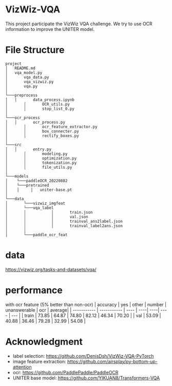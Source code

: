 # VizWiz-VQA
This project participate the VizWiz VQA challenge. We try to use OCR information to improve the UNITER model.



# File Structure

```
project
│   README.md
│   vqa_model.py  
│		vqa_data.py
│		vqa_vizwiz.py
│		vqa.py
│
└───preprocess
│   │		data_process.ipynb
│		│		OCR_utils.py
│		│		stop_list_0.py
│
└───ocr_process
│   │		ocr_process.py
│		│		ocr_feature_extractor.py
│		│		box_connecter.py
│		│		rectify_boxes.py
│
└───src
│   │		entry.py
│		│		modeling.py
│		│		optimization.py
│		│		tokenization.py
│		│		file_utils.py
│
└───models
│    └───paddleOCR_20220802
│    └───pretrained
│    │     │   uniter-base.pt
│
└───data
│		└───vizwiz_imgfeat
│		└───vqa_label
│		│			│		train.json
│		│			│		val.json
│		│			│		trainval_ans2label.json
│		│			│		trainval_label2ans.json
│		│
│		└───paddle_ocr_feat
```



# data 
https://vizwiz.org/tasks-and-datasets/vqa/

# performance
with ocr feature (5% better than non-ocr)
| accuracy      | yes | other | number | unanswerable | ocr | average|
| ----------- | ----------- | ---- | ----| ----| ---- | --- |
| train   |  73.85 | 64.87 | 74.80 | 82.12 | 46.34 | 70.20 |
| val   | 53.09 | 40.88 | 36.46 | 79.28 | 32.99 | 54.08 |

# Acknowledgment
- label selection: https://github.com/DenisDsh/VizWiz-VQA-PyTorch
- image feature extraction: https://github.com/airsplay/py-bottom-up-attention
- ocr: https://github.com/PaddlePaddle/PaddleOCR
- UNITER base model: https://github.com/YIKUAN8/Transformers-VQA
